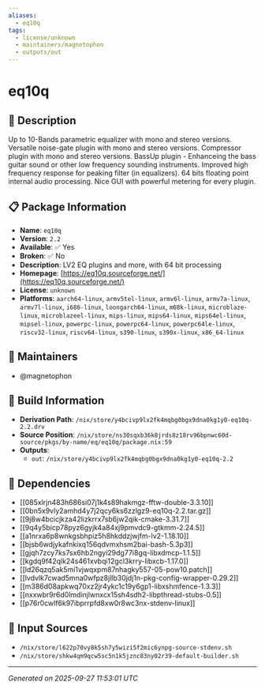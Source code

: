 ```yaml
---
aliases:
  - eq10q
tags:
  - license/unknown
  - maintainers/magnetophon
  - outputs/out
---
```


# eq10q

## 📝 Description

Up to 10-Bands parametric equalizer with mono and stereo versions.
Versatile noise-gate plugin with mono and stereo versions.
Compressor plugin with mono and stereo versions.
BassUp plugin - Enhanceing the bass guitar sound or other low frequency sounding instruments.
Improved high frequency response for peaking filter (in equalizers).
64 bits floating point internal audio processing.
Nice GUI with powerful metering for every plugin.


## 📋 Package Information

- **Name**: `eq10q`
- **Version**: `2.2`
- **Available**: ✅ Yes
- **Broken**: ✅ No
- **Description**: LV2 EQ plugins and more, with 64 bit processing
- **Homepage**: [https://eq10q.sourceforge.net/](https://eq10q.sourceforge.net/)
- **License**: `unknown`
- **Platforms**: `aarch64-linux`, `armv5tel-linux`, `armv6l-linux`, `armv7a-linux`, `armv7l-linux`, `i686-linux`, `loongarch64-linux`, `m68k-linux`, `microblaze-linux`, `microblazeel-linux`, `mips-linux`, `mips64-linux`, `mips64el-linux`, `mipsel-linux`, `powerpc-linux`, `powerpc64-linux`, `powerpc64le-linux`, `riscv32-linux`, `riscv64-linux`, `s390-linux`, `s390x-linux`, `x86_64-linux`
## 👥 Maintainers

- @magnetophon


## 🔧 Build Information

- **Derivation Path**: `/nix/store/y4bcivp9lx2fk4mqbg0bgx9dna0kg1y0-eq10q-2.2.drv`
- **Source Position**: `/nix/store/ns30sqxb36k8jrds8z18rv96bpnwc60d-source/pkgs/by-name/eq/eq10q/package.nix:59`
- **Outputs**:
  - `out`:  `/nix/store/y4bcivp9lx2fk4mqbg0bgx9dna0kg1y0-eq10q-2.2`

## 🔗 Dependencies

- [[085xlrjn483h686si07j1k4s89hakmgz-fftw-double-3.3.10]]
- [[0bn5x9vly2amhd4y7j2qcy6ks6zzlgz9-eq10q-2.2.tar.gz]]
- [[9j8w4bcicjkza42lizkrrx7sb6jw2qik-cmake-3.31.7]]
- [[9q4y5bicp78pyz6gyjk4a84xj9pmvdc9-gtkmm-2.24.5]]
- [[a1nrxa6p8wnkgsbhpiz5h8hkddzjwjfm-lv2-1.18.10]]
- [[bjsb6wdjykafnkixq156qdvmxhsm2bai-bash-5.3p3]]
- [[gjqh7zcy7ks7sx6hb2ngyi29dg77i8gq-libxdmcp-1.1.5]]
- [[kgdq9f42qlk24s461xvbqi12gcl3krry-libxcb-1.17.0]]
- [[ld26qzq5ak5mi1vjwqxpm87nhagky557-05-pow10.patch]]
- [[lvdvlk7cwad5mna0wfpz8jllb30jdj1n-pkg-config-wrapper-0.29.2]]
- [[m386d08apkwq70xz2jr4ykc1c19y6gp1-libxshmfence-1.3.3]]
- [[nxxwbr9r6d0lmdinjlwnxcx15sh4sdh2-libpthread-stubs-0.5]]
- [[p76r0cwlf6k97ibprrpfd8xw0r8wc3nx-stdenv-linux]]

## 📁 Input Sources

- `/nix/store/l622p70vy8k5sh7y5wizi5f2mic6ynpg-source-stdenv.sh`
- `/nix/store/shkw4qm9qcw5sc5n1k5jznc83ny02r39-default-builder.sh`

---
*Generated on 2025-09-27 11:53:01 UTC*
